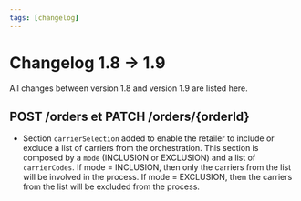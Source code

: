 ```yaml
---
tags: [changelog]
---
```


# Changelog 1.8 -> 1.9

All changes between version 1.8 and version 1.9 are listed here.

## POST /orders et PATCH /orders/{orderId}

- Section `carrierSelection` added to enable the retailer to include or exclude a list of carriers from the orchestration. This section is composed by a `mode` (INCLUSION or EXCLUSION) and a list of `carrierCodes`. If mode = INCLUSION, then only the carriers from the list will be involved in the process. If mode = EXCLUSION, then the carriers from the list will be excluded from the process.